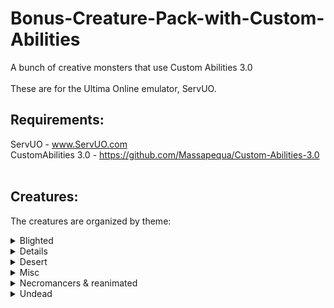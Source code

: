 # Bonus-Creature-Pack-with-Custom-Abilities
A bunch of creative monsters that use Custom Abilities 3.0<br>
<br>
These are for the Ultima Online emulator, ServUO.
## Requirements:
ServUO - www.ServUO.com <br>
CustomAbilities 3.0 - https://github.com/Massapequa/Custom-Abilities-3.0 <br>
<br>
## Creatures:
The creatures are organized by theme:<br>
<details>
  <summary>
    Blighted
  </summary>
  Blighted Animal<br>
  Blighted Reaper<br>
  Blighted Vine<br>
  Blighted Water Elemental<br>
  Blight Hound<br>
  Blightmare<br>
  Fungal Beast<br>
</details>

<details>
  <syummary>
    Cursed
  </syummary>
  Cursed Bard<br>
  Cursed Knight<br>
  Cursed Marksman<br>
  Cursed Wizard<br>
</details>

<details>
  <summary>
    Desert
  </summary>
  Entombed<br>
  Horned Beetle<br>
  Roc<br>
  Sand Roach<br>
  Sand Worm<br>
  Scarab<br>
  Tomb Guardian<br>
</details>

<details>
  <summary>
    Misc
  </summary>
  Blood Countess<br>
  Gianr Recluse Spider<br>
  Ice Devil<br>
  Jungle Troll<br>
  Ophidian Fire Mage<br>
  Stonescale<br>
</details>

<details>
  <summary>
    Necromancers & reanimated
  </summary>
  Abberrant gore Fiend<br>
  Abomination<br>
  Evil Necro Butcher<br>
  Evil Necro Lord<br>
  Evil Necro Novice<br>
  Evil Necro Zealot<br>
  Flesh Hound<br>
  Wretch<br>
  Writhing Flesh<br>
</details>

<details>
  <summary>
    Undead
  </summary>
  Blood Lich<br>
  Cursed Doll<br>
  Elder Vampire<br>
  Ghostly Miner<br>
  Spectral Dragon<br>
  Vampire<br>
  Wendigo<br>
</details>
